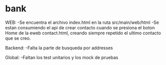 # bank
WEB:
-Se encuentra el archivo index.html en la ruta src/main/web/html
-Se estan consumiendo el api de crear contacto cuando se presiona el boton Home de la eweb contact.html, creando siempre repetido el ultimo contacto que se creo.
 
Backend:
-Falta la parte de busqueda por addresses

Global:
-Faltan los test unitarios y los mock de pruebas

  
